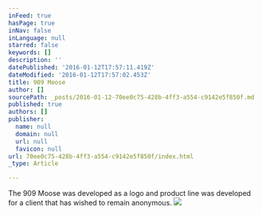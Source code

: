 ```yaml
---
inFeed: true
hasPage: true
inNav: false
inLanguage: null
starred: false
keywords: []
description: ''
datePublished: '2016-01-12T17:57:11.419Z'
dateModified: '2016-01-12T17:57:02.453Z'
title: 909 Moose
author: []
sourcePath: _posts/2016-01-12-70ee0c75-428b-4ff3-a554-c9142e5f850f.md
published: true
authors: []
publisher:
  name: null
  domain: null
  url: null
  favicon: null
url: 70ee0c75-428b-4ff3-a554-c9142e5f850f/index.html
_type: Article

---
```

The 909 Moose was developed as a logo and product line was developed for a client that has wished to remain anonymous.  ![](https://the-grid-user-content.s3-us-west-2.amazonaws.com/f32b0d83-66fe-4c26-92aa-8cbba19d2675.png)